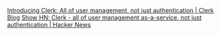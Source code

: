 
[Introducing Clerk: All of user management, not just authentication | Clerk Blog](https://clerk.com/blog/all-of-user-management-not-just-authentication)
[Show HN: Clerk - all of user management as-a-service, not just authentication | Hacker News](https://news.ycombinator.com/item?id=26069621)
